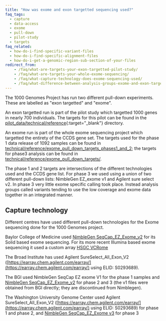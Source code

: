 ```yaml
---
title: "How was exome and exon targetted sequencing used?"
faq_tags:
  - capture
  - data-access
  - exome
  - pull-down
  - pilot-study
  - targets
faq_related:
  - how-do-i-find-specific-variant-files
  - how-do-i-find-specific-alignment-files
  - how-do-i-get-a-genomic-region-sub-section-of-your-files
redirect_from:
    - /faq/what-are-targets-your-exon-targetted-pilot-study/
    - /faq/what-are-targets-your-whole-exome-sequencing/
    - /faq/what-capture-technology-does-exome-sequencing-used/
    - /faq/what-difference-between-analysis-groups-exome-and-exon-targetted-sequence-index/
---
```


The 1000 Genomes Project has run two different pull-down experiments. These are labelled as "exon targetted" and "exome".

An exon targetted run is part of the pilot study which targetted 1000 genes in nearly 700 individuals. The targets for this pilot can be found in the [pilot_data/technical/reference](ftp://ftp.1000genomes.ebi.ac.uk/vol1/ftp/pilot_data/technical/reference/){:target="_blank"} directory.

An exome run is part of the whole exome sequencing project which targetted the entirety of the CCDS gene set. The targets used for the phase 1 data release of 1092 samples can be found in  [technical/reference/exome_pull_down_targets_phases1_and_2](ftp://ftp.1000genomes.ebi.ac.uk/vol1/ftp/technical/reference/exome_pull_down_targets_phases1_and_2/); the targets for phase3 analysis can be found in [technical/reference/exome_pull_down_targets/](ftp://ftp.1000genomes.ebi.ac.uk/vol1/ftp/technical/reference/exome_pull_down_targets/).

The phase 1 and 2 targets are intersections of the different technologies used and the CCDS gene list. For phase 3 we used using a union of two different pull-down lists: NimbleGen EZ_exome v1 and Agilent sure select v2. In phase 3 very little exome specific calling took place. Instead analysis groups called variants tending to use the low coverage and exome data together in an integrated manner.

## Capture technology

Different centres have used different pull-down technologies for the Exome sequencing done for the 1000 Genomes project.

Baylor College of Medicine used [NimbleGen SeqCap_EZ_Exome_v2](http://www.nimblegen.com/products/seqcap/ez/v2/index.html) for its Solid based exome sequencing. For its more recent Illumina based exome sequencing it used a custom array [HSGC VCRome](http://www.nimblegen.com/products/seqcap/ez/designs/)

The Broad Institute has used Agilent SureSelect_All_Exon_V2 ([https://earray.chem.agilent.com/earray/](https://earray.chem.agilent.com/earray/) using ELID: S0293689).

The BGI used <span>NimbleGen SeqCap EZ exome V1</span> for the phase 1 samples and [NimbleGen SeqCap_EZ_Exome_v2](http://www.nimblegen.com/products/seqcap/ez/v2/index.html) for phase 2 and 3 (the v1 files were obtained from BGI directly; they are discontinued from Nimblegen).

The Washington University Genome Center used Agilent SureSelect_All_Exon_V2 ([https://earray.chem.agilent.com/earray/](https://earray.chem.agilent.com/earray/) using ELID: S0293689) for phase 1 and phase 2, and [NimbleGen SeqCap_EZ_Exome v3](http://www.nimblegen.com/products/seqcap/ez/v3/index.html) for phase 3
